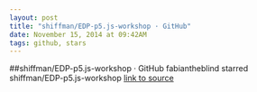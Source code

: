 ```yaml
---
layout: post
title: "shiffman/EDP-p5.js-workshop · GitHub"
date: November 15, 2014 at 09:42AM
tags: github, stars
---
```

##shiffman/EDP-p5.js-workshop · GitHub
fabiantheblind starred shiffman/EDP-p5.js-workshop
[link to source](http://ift.tt/1sRBwns) 
